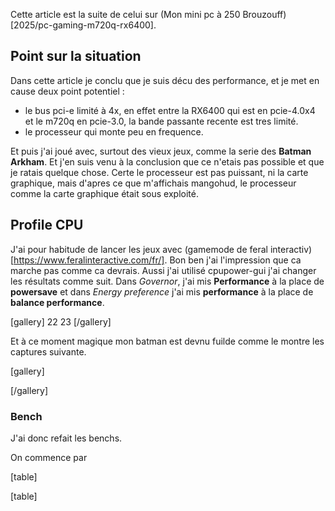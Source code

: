 
Cette article est la suite de celui sur (Mon mini pc à 250 Brouzouff)[2025/pc-gaming-m720q-rx6400]. 

## Point sur la situation

Dans cette article je conclu que je suis décu des performance, et je met en cause deux point potentiel : 
- le bus pci-e limité à 4x, en effet entre la RX6400 qui est en pcie-4.0x4 et le m720q en pcie-3.0, la bande passante recente est tres limité. 
- le processeur qui monte peu en frequence.

Et puis j'ai joué avec, surtout des vieux jeux, comme la serie des **Batman Arkham**. Et j'en suis venu à la conclusion que ce n'etais pas possible et que je ratais quelque chose. Certe le processeur est pas puissant, ni la carte graphique, mais d'apres ce que m'affichais mangohud, le processeur comme la carte graphique était sous exploité. 

## Profile CPU

J'ai pour habitude de lancer les jeux avec (gamemode de feral interactiv)[https://www.feralinteractive.com/fr/]. 
Bon ben j'ai l'impression que ca marche pas comme ca devrais. Aussi j'ai utilisé cpupower-gui j'ai changer les résultats comme suit. 
Dans *Governor*, j'ai mis **Performance** à la place de **powersave** et dans *Energy preference* j'ai mis **performance** à la place de **balance performance**. 

[gallery]
22
23
[/gallery]

Et à ce moment magique mon batman est devnu fuilde comme le montre les captures suivante. 

[gallery]

[/gallery]

### Bench

J'ai donc refait les benchs. 

On commence par 

[table]


[table]



